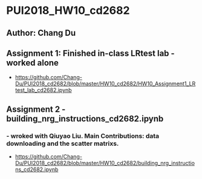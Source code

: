 # PUI2018_HW10_cd2682
## Author: Chang Du

## Assignment 1: Finished in-class LRtest lab - worked alone
- https://github.com/Chang-Du/PUI2018_cd2682/blob/master/HW10_cd2682/HW10_Assignment1_LRtest_lab_cd2682.ipynb

## Assignment 2 - building_nrg_instructions_cd2682.ipynb 
### - wroked with Qiuyao Liu. Main Contributions: data downloading and the scatter matrixs. 
- https://github.com/Chang-Du/PUI2018_cd2682/blob/master/HW10_cd2682/building_nrg_instructions_cd2682.ipynb

